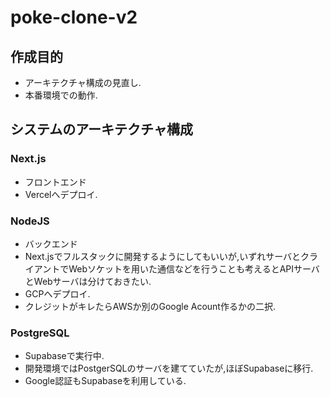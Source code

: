 # poke-clone-v2

## 作成目的
* アーキテクチャ構成の見直し.
* 本番環境での動作.

## システムのアーキテクチャ構成
### Next.js
* フロントエンド
* Vercelへデプロイ.

### NodeJS
* バックエンド
* Next.jsでフルスタックに開発するようにしてもいいが,いずれサーバとクライアントでWebソケットを用いた通信などを行うことも考えるとAPIサーバとWebサーバは分けておきたい.
* GCPへデプロイ.
* クレジットがキレたらAWSか別のGoogle Acount作るかの二択.

### PostgreSQL
* Supabaseで実行中.
* 開発環境ではPostgerSQLのサーバを建てていたが,ほぼSupabaseに移行.
* Google認証もSupabaseを利用している.
